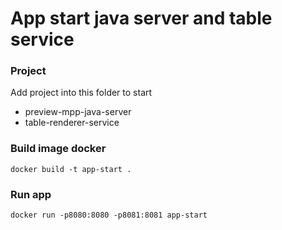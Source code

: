 # App start java server and table service

### Project 
Add project into this folder to start
- preview-mpp-java-server
- table-renderer-service

### Build image docker
```
docker build -t app-start .
```

### Run app
```
docker run -p8080:8080 -p8081:8081 app-start
```
